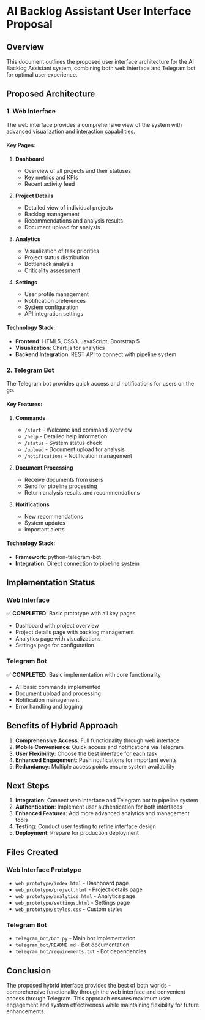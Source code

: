 



# AI Backlog Assistant User Interface Proposal

## Overview

This document outlines the proposed user interface architecture for the AI Backlog Assistant system, combining both web interface and Telegram bot for optimal user experience.

## Proposed Architecture

### 1. Web Interface

The web interface provides a comprehensive view of the system with advanced visualization and interaction capabilities.

#### Key Pages:

1. **Dashboard**
   - Overview of all projects and their statuses
   - Key metrics and KPIs
   - Recent activity feed

2. **Project Details**
   - Detailed view of individual projects
   - Backlog management
   - Recommendations and analysis results
   - Document upload for analysis

3. **Analytics**
   - Visualization of task priorities
   - Project status distribution
   - Bottleneck analysis
   - Criticality assessment

4. **Settings**
   - User profile management
   - Notification preferences
   - System configuration
   - API integration settings

#### Technology Stack:

- **Frontend**: HTML5, CSS3, JavaScript, Bootstrap 5
- **Visualization**: Chart.js for analytics
- **Backend Integration**: REST API to connect with pipeline system

### 2. Telegram Bot

The Telegram bot provides quick access and notifications for users on the go.

#### Key Features:

1. **Commands**
   - `/start` - Welcome and command overview
   - `/help` - Detailed help information
   - `/status` - System status check
   - `/upload` - Document upload for analysis
   - `/notifications` - Notification management

2. **Document Processing**
   - Receive documents from users
   - Send for pipeline processing
   - Return analysis results and recommendations

3. **Notifications**
   - New recommendations
   - System updates
   - Important alerts

#### Technology Stack:

- **Framework**: python-telegram-bot
- **Integration**: Direct connection to pipeline system

## Implementation Status

### Web Interface

✅ **COMPLETED**: Basic prototype with all key pages
- Dashboard with project overview
- Project details page with backlog management
- Analytics page with visualizations
- Settings page for configuration

### Telegram Bot

✅ **COMPLETED**: Basic implementation with core functionality
- All basic commands implemented
- Document upload and processing
- Notification management
- Error handling and logging

## Benefits of Hybrid Approach

1. **Comprehensive Access**: Full functionality through web interface
2. **Mobile Convenience**: Quick access and notifications via Telegram
3. **User Flexibility**: Choose the best interface for each task
4. **Enhanced Engagement**: Push notifications for important events
5. **Redundancy**: Multiple access points ensure system availability

## Next Steps

1. **Integration**: Connect web interface and Telegram bot to pipeline system
2. **Authentication**: Implement user authentication for both interfaces
3. **Enhanced Features**: Add more advanced analytics and management tools
4. **Testing**: Conduct user testing to refine interface design
5. **Deployment**: Prepare for production deployment

## Files Created

### Web Interface Prototype

- `web_prototype/index.html` - Dashboard page
- `web_prototype/project.html` - Project details page
- `web_prototype/analytics.html` - Analytics page
- `web_prototype/settings.html` - Settings page
- `web_prototype/styles.css` - Custom styles

### Telegram Bot

- `telegram_bot/bot.py` - Main bot implementation
- `telegram_bot/README.md` - Bot documentation
- `telegram_bot/requirements.txt` - Bot dependencies

## Conclusion

The proposed hybrid interface provides the best of both worlds - comprehensive functionality through the web interface and convenient access through Telegram. This approach ensures maximum user engagement and system effectiveness while maintaining flexibility for future enhancements.


